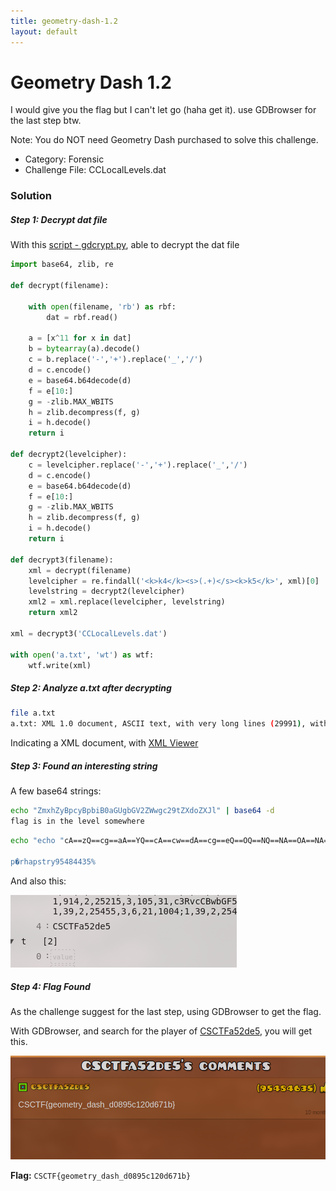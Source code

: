 ```yaml
---
title: geometry-dash-1.2
layout: default
---
```


# Geometry Dash 1.2

I would give you the flag but I can't let go (haha get it). use GDBrowser for the last step btw.

Note: You do NOT need Geometry Dash purchased to solve this challenge.

- Category: Forensic
- Challenge File: CCLocalLevels.dat

### Solution

##### Step 1: Decrypt dat file

With this [script - gdcrypt.py](https://gist.githubusercontent.com/FaltoGH/b7563b425e10de41c56bf7af0dc4c864/raw/91275a4561cf658c63e3e02bb7cf5b5f7c1f3551/gdcrypt.py), able to decrypt the dat file

```py
import base64, zlib, re

def decrypt(filename):

    with open(filename, 'rb') as rbf:
        dat = rbf.read()

    a = [x^11 for x in dat]
    b = bytearray(a).decode()
    c = b.replace('-','+').replace('_','/')
    d = c.encode()
    e = base64.b64decode(d)
    f = e[10:]
    g = -zlib.MAX_WBITS
    h = zlib.decompress(f, g)
    i = h.decode()
    return i

def decrypt2(levelcipher):
    c = levelcipher.replace('-','+').replace('_','/')
    d = c.encode()
    e = base64.b64decode(d)
    f = e[10:]
    g = -zlib.MAX_WBITS
    h = zlib.decompress(f, g)
    i = h.decode()
    return i

def decrypt3(filename):
    xml = decrypt(filename)
    levelcipher = re.findall('<k>k4</k><s>(.+)</s><k>k5</k>', xml)[0]
    levelstring = decrypt2(levelcipher)
    xml2 = xml.replace(levelcipher, levelstring)
    return xml2

xml = decrypt3('CCLocalLevels.dat')

with open('a.txt', 'wt') as wtf:
    wtf.write(xml)
```

##### Step 2: Analyze a.txt after decrypting 

```sh
file a.txt
a.txt: XML 1.0 document, ASCII text, with very long lines (29991), with no line terminators
```

Indicating a XML document, with [XML Viewer](https://codebeautify.org/xmlviewer)

##### Step 3: Found an interesting string 

A few base64 strings:
```sh
echo "ZmxhZyBpcyBpbiB0aGUgbGV2ZWwgc29tZXdoZXJl" | base64 -d
flag is in the level somewhere
```

```sh
echo "echo "cA==zQ==cg==aA==YQ==cA==cw==dA==cg==eQ==OQ==NQ==NA==OA==NA==NG==Mw==NQ==" | base64 -d

p�rhapstry95484435% 
```

And also this:

<img src="ctf.png" alt="sus string">

##### Step 4: Flag Found

As the challenge suggest for the last step, using GDBrowser to get the flag. 

With GDBrowser, and search for the player of [CSCTFa52de5](https://gdbrowser.com/comments/CSCTFa52de5), you will get this. 

<img src="flag.png" alt="flag">

**Flag:** `CSCTF{geometry_dash_d0895c120d671b}`


